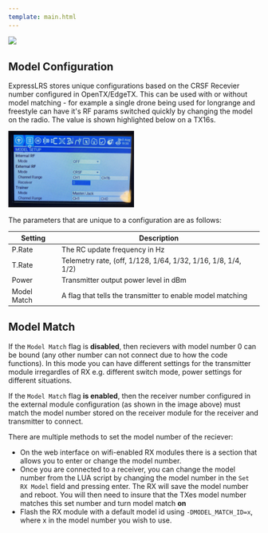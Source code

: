 ```yaml
---
template: main.html
---
```


<img src="https://raw.githubusercontent.com/ExpressLRS/ExpressLRS-Hardware/master/img/software.png">

## Model Configuration

ExpressLRS stores unique configurations based on the CRSF Recevier number configured in OpenTX/EdgeTX. This can be used with or without model matching - for example a single drone being used for longrange and freestyle can have it's RF params switched quickly by changing the model on the radio. The value is shown highlighted below on a TX16s.

<img src="../assets/images/modelcfg.jpg" width="50%">

The parameters that are unique to a configuration are as follows:

| Setting | Description |
|---|---|
| P.Rate | The RC update frequency in Hz |
| T.Rate | Telemetry rate, (off, 1/128, 1/64, 1/32, 1/16, 1/8, 1/4, 1/2) |
| Power | Transmitter output power level in dBm |
| Model Match | A flag that tells the transmitter to enable model matching |

## Model Match

If the `Model Match` flag is **disabled**, then recievers with model number 0 can be bound (any other number can not connect due to how the code functions). In this mode you can have different settings for the transmitter module irregardles of RX e.g. different switch mode, power settings for different situations.

If the `Model Match` flag **is enabled**, then the receiver number configured in the external module configuration (as shown in the image above) must match the model number stored on the receiver module for the receiver and transmitter to connect.

There are multiple methods to set the model number of the reciever:

- On the web interface on wifi-enabled RX modules there is a section that allows you to enter or change the model number.
- Once you are connected to a receiver, you can change the model number from the LUA script by changing the model number in the `Set RX Model` field and pressing enter. The RX will save the model number and reboot. You will then need to insure that the TXes model number matches this set number and turn model match **on**
- Flash the RX module with a default model id using `-DMODEL_MATCH_ID=x`, where x in the model number you wish to use.
